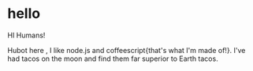 # hello

HI Humans!

Hubot here , I like node.js and coffeescript{that's what I'm made of!}.
I've had tacos on the moon and find them far superior to Earth tacos.
